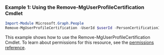 ### Example 1: Using the Remove-MgUserProfileCertification Cmdlet
```powershell
Import-Module Microsoft.Graph.People
Remove-MgUserProfileCertification -UserId $userId -PersonCertificationId $personCertificationId
```
This example shows how to use the Remove-MgUserProfileCertification Cmdlet.
To learn about permissions for this resource, see the [permissions reference](/graph/permissions-reference).
